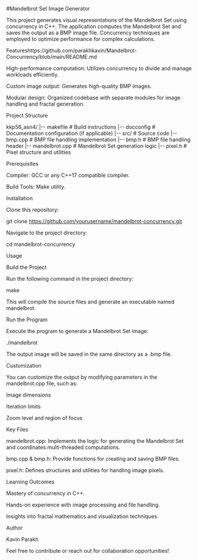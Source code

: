 #Mandelbrot Set Image Generator

This project generates visual representations of the Mandelbrot Set using concurrency in C++. The application computes the Mandelbrot Set and saves the output as a BMP image file. Concurrency techniques are employed to optimize performance for complex calculations.

Featureshttps://github.com/parakhkavin/Mandelbrot-Concurrency/blob/main/README.md

High-performance computation: Utilizes concurrency to divide and manage workloads efficiently.

Custom image output: Generates high-quality BMP images.

Modular design: Organized codebase with separate modules for image handling and fractal generation.

Project Structure

kkp56_asn4/
|-- makefile           # Build instructions
|-- docconfig          # Documentation configuration (if applicable)
|-- src/               # Source code
    |-- bmp.cpp        # BMP file handling implementation
    |-- bmp.h          # BMP file handling header
    |-- mandelbrot.cpp # Mandelbrot Set generation logic
    |-- pixel.h        # Pixel structure and utilities

Prerequisites

Compiler: GCC or any C++17 compatible compiler.

Build Tools: Make utility.

Installation

Clone this repository:

git clone https://github.com/yourusername/mandelbrot-concurrency.git

Navigate to the project directory:

cd mandelbrot-concurrency

Usage

Build the Project

Run the following command in the project directory:

make

This will compile the source files and generate an executable named mandelbrot.

Run the Program

Execute the program to generate a Mandelbrot Set image:

./mandelbrot

The output image will be saved in the same directory as a .bmp file.

Customization

You can customize the output by modifying parameters in the mandelbrot.cpp file, such as:

Image dimensions

Iteration limits

Zoom level and region of focus

Key Files

mandelbrot.cpp: Implements the logic for generating the Mandelbrot Set and coordinates multi-threaded computations.

bmp.cpp & bmp.h: Provide functions for creating and saving BMP files.

pixel.h: Defines structures and utilities for handling image pixels.

Learning Outcomes

Mastery of concurrency in C++.

Hands-on experience with image processing and file handling.

Insights into fractal mathematics and visualization techniques.

Author

Kavin Parakh

Feel free to contribute or reach out for collaboration opportunities!
